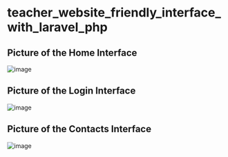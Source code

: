 # teacher_website_friendly_interface_with_laravel_php 


## Picture of the Home Interface
![image](https://github.com/user-attachments/assets/d0068af6-8ff6-47bd-8fbe-ce42e0685697)
## Picture of the Login Interface
![image](https://github.com/user-attachments/assets/3412372a-9a16-4963-ab35-0294dc504ed0)
## Picture of the Contacts Interface

![image](https://github.com/user-attachments/assets/dd12a8e9-2b8e-492b-a461-f5d721bbf886)
